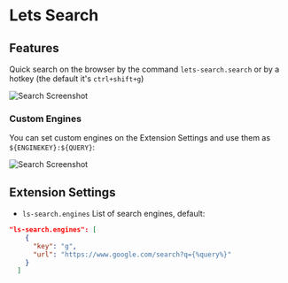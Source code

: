# Lets Search

## Features

Quick search on the browser by the command `lets-search.search` or by a hotkey (the default it's `ctrl+shift+g`)

![Search Screenshot](https://i.imgur.com/bFJOY5L.png)

### Custom Engines

You can set custom engines on the Extension Settings and use them as `${ENGINEKEY}:${QUERY}`:

![Search Screenshot](https://i.imgur.com/IW7w91N.png)

## Extension Settings

- `ls-search.engines` List of search engines, default:

```json
"ls-search.engines": [
    {
      "key": "g",
      "url": "https://www.google.com/search?q={%query%}"
    }
  ]
```

